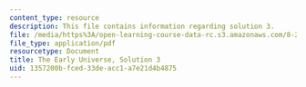 ```yaml
---
content_type: resource
description: This file contains information regarding solution 3.
file: /media/https%3A/open-learning-course-data-rc.s3.amazonaws.com/8-286-the-early-universe-fall-2013/1357200bfced33deacc1a7e21d4b4875_MIT8_286F13_q3sols.pdf
file_type: application/pdf
resourcetype: Document
title: The Early Universe, Solution 3
uid: 1357200b-fced-33de-acc1-a7e21d4b4875
---
```

